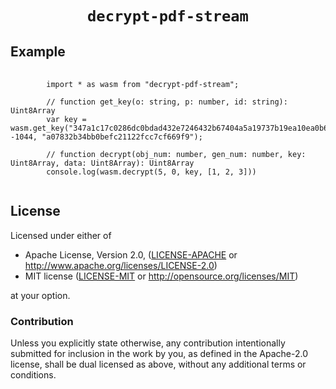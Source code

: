 <div align="center">

  <h1><code>decrypt-pdf-stream</code></h1>

</div>

## Example

<pre>
    <code>
        import * as wasm from "decrypt-pdf-stream";

        // function get_key(o: string, p: number, id: string): Uint8Array
        var key = wasm.get_key("347a1c17c0286dc0bdad432e7246432b67404a5a19737b19ea10ea0b6b39f89e", -1044, "a07832b34bb0befc21122fcc7cf669f9");

        // function decrypt(obj_num: number, gen_num: number, key: Uint8Array, data: Uint8Array): Uint8Array
        console.log(wasm.decrypt(5, 0, key, [1, 2, 3]))
    </code>
</pre>


## License

Licensed under either of

* Apache License, Version 2.0, ([LICENSE-APACHE](LICENSE-APACHE) or http://www.apache.org/licenses/LICENSE-2.0)
* MIT license ([LICENSE-MIT](LICENSE-MIT) or http://opensource.org/licenses/MIT)

at your option.

### Contribution

Unless you explicitly state otherwise, any contribution intentionally
submitted for inclusion in the work by you, as defined in the Apache-2.0
license, shall be dual licensed as above, without any additional terms or
conditions.